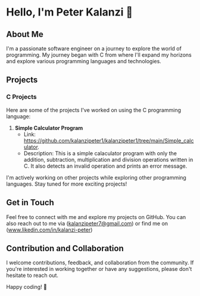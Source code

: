 # Hello, I'm Peter Kalanzi 👋

## About Me

I'm a passionate software engineer on a journey to explore the world of programming. My journey began with C from where I'll expand my horizons and explore various programming languages and technologies.

## Projects

### C Projects

Here are some of the projects I've worked on using the C programming language:

1. **Simple Calculator Program**
   - Link: https://github.com/kalanzipeter1/kalanzipeter1/tree/main/Simple_calculator.
   - Description: This is a simple calaculator program with only the addition, subtraction, multiplication and division operations written in C. It also detects an invalid operation and prints an error message. 
     

I'm actively working on other projects while exploring other programming languages. Stay tuned for more exciting projects!

## Get in Touch

Feel free to connect with me and explore my projects on GitHub. You can also reach out to me via (kalanzipeter7@gmail.com) or find me on (www.likedin.com/in/kalanzi-peter)

## Contribution and Collaboration

I welcome contributions, feedback, and collaboration from the community. If you're interested in working together or have any suggestions, please don't hesitate to reach out.

 Happy coding! 🚀




